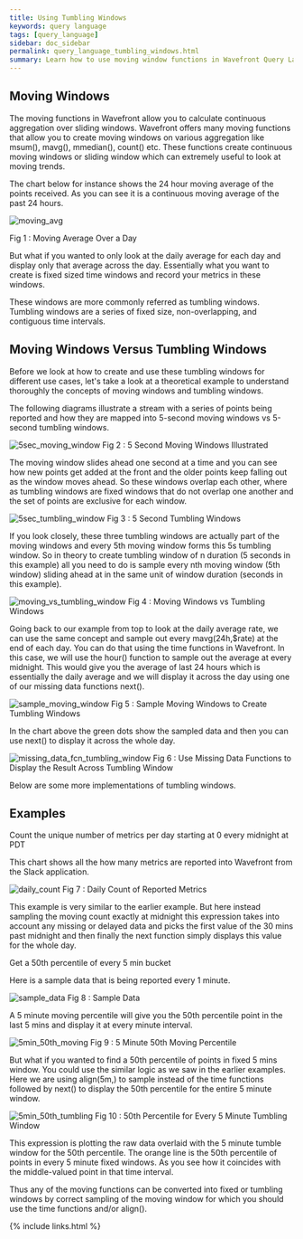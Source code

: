 ```yaml
---
title: Using Tumbling Windows
keywords: query language
tags: [query_language]
sidebar: doc_sidebar
permalink: query_language_tumbling_windows.html
summary: Learn how to use moving window functions in Wavefront Query Language expressions.
---
```


## Moving Windows
The moving functions in Wavefront allow you to calculate continuous aggregation over sliding windows. Wavefront offers many moving functions that allow you to create moving windows on various aggregation like msum(), mavg(), mmedian(), count() etc. These functions create continuous moving windows or sliding window which can extremely useful to look at moving trends.
 
The chart below for instance shows the 24 hour moving average of the points received. As you can see it is a continuous moving average of the past 24 hours.
 
![moving_avg](images/moving_avg.png)

Fig 1 : Moving Average Over a Day
 
But what if you wanted to only look at the daily average for each day and display only that average across the day. Essentially what you want to create is fixed sized time windows and record your metrics in these windows.
 
These windows are more commonly referred as tumbling windows. Tumbling windows are a series of fixed size, non-overlapping, and contiguous time intervals. 
 
## Moving Windows Versus Tumbling Windows
Before we look at how to  create and use these tumbling windows for different use cases, let's take a look at a theoretical example to understand thoroughly the concepts of moving windows and tumbling windows.
 
The following diagrams illustrate a stream with a series of points being reported and how they are mapped into  5-second moving windows vs 5-second tumbling windows.
 
![5sec_moving_window](images/5sec_moving_window.png)
Fig 2 :  5 Second Moving Windows Illustrated
 
The moving window slides ahead one second at a time and you can see how new points get added at the front and the older points keep falling out as the window moves ahead. So these windows overlap each other, where as tumbling windows are fixed windows that do not overlap one another and the set of points are exclusive for each window.
   
![5sec_tumbling_window](images/5sec_tumbling_window.png)
Fig 3 : 5 Second Tumbling Windows
 
If you look closely, these three tumbling windows are actually part of the moving windows and every 5th moving window forms this 5s tumbling window. So in theory to create tumbling window of n duration (5 seconds in this example) all you need to do is sample every nth moving window (5th window) sliding ahead at in the same unit of window duration (seconds in this example).

![moving_vs_tumbling_window](images/moving_vs_tumbling_window.png)
Fig 4 :  Moving Windows vs Tumbling Windows
 
Going back to our example from top to look at the daily average rate, we can use the same concept and sample out every mavg(24h,$rate) at the end of each day.
You can do that using the time functions in Wavefront. In this case, we will use the hour() function to sample out the average at every midnight. This would give you the average of last 24 hours which is essentially the daily average and we will display it across the day using one of our missing data functions next().
 
![sample_moving_window](images/sample_moving_window.png)
Fig 5 :  Sample Moving Windows to Create Tumbling Windows
 
In the chart above the green dots show the sampled data and then you can use next() to display it across the whole day.
 
![missing_data_fcn_tumbling_window](images/missing_data_fcn_tumbling_window.png)
Fig 6 :  Use Missing Data Functions to Display the Result Across Tumbling Window
 
 
Below are some more implementations of tumbling windows.
 
## Examples
 
Count the unique number of metrics per day starting at 0 every midnight at PDT
 
This chart shows all the how many metrics are reported into Wavefront from the Slack application.

![daily_count](images/daily_count.png)
Fig 7 :  Daily Count of Reported Metrics
 
 
This example is very similar to the earlier example. But here instead sampling the moving count exactly at midnight this expression takes into account any missing or delayed data and picks the first value of the 30 mins past midnight and then finally the next function simply displays this value for the whole day.
 
Get a 50th percentile of every 5 min bucket
 
Here is a sample data that is being reported every 1 minute.

![sample_data](images/sample_data.png)
Fig 8 :  Sample Data
 
 
A 5 minute moving percentile will give you the 50th percentile point in the last 5 mins and display it at every minute interval.

![5min_50th_moving](images/5min_50th_moving.png)
Fig 9 :  5 Minute 50th Moving Percentile
 
 
But what if you wanted to find a 50th percentile of points in fixed 5 mins window. You could use the similar logic as we saw in the earlier examples. Here we are using align(5m,) to sample instead of the time functions  followed by next() to display the 50th percentile for the entire 5 minute window.

![5min_50th_tumbling](images/5min_50th_tumbling.png)
Fig 10 :  50th Percentile for Every 5 Minute Tumbling Window
 
This expression is plotting the raw data overlaid with the 5 minute tumble window for the 50th percentile. The orange line is the 50th percentile of points in every 5 minute fixed windows. As you see how it coincides with the middle-valued point in that time interval.
 
Thus any of the moving functions can be converted into fixed or tumbling windows by correct sampling of the moving window for which you should use the time functions and/or align().

{% include links.html %}